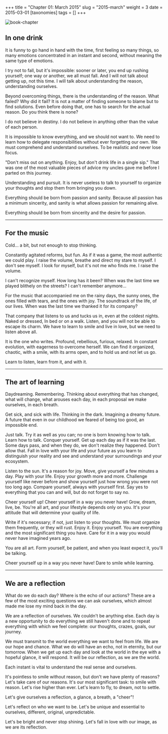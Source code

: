 +++
title = "Chapter 01: March 2015"
slug = "2015-march"
weight = 3
date = 2015-03-01
[taxonomies]
tags = []
+++

![book-chapter](/images/books/oeur/01.jpg)

## In one drink

It is funny to go hand in hand with the time, first feeling so many things, so many emotions concentrated in an instant and second, without meaning the same type of emotions.

I try not to fall, but it's impossible: sooner or later, you end up rushing yourself; one way or another, we all must fall.
And I will not talk about getting up, not this time. I will talk about understanding the reason, understanding ourselves.

Beyond overcoming things, there is the understanding of the reason. What failed? Why did it fail? It is not a matter of finding someone to blame but to find solutions. Even before doing that, one has to search for the actual reason. Do you think there is none?

I do not believe in destiny. I do not believe in anything other than the value of each person.

It is impossible to know everything, and we should not want to. We need to learn how to delegate responsibilities without ever forgetting our own.
We must comprehend and understand ourselves. To be realistic and never lose focus.

"Don't miss out on anything. Enjoy, but don't drink life in a single sip."
That was one of the most valuable pieces of advice my uncles gave me before I parted on this journey.

Understanding and pursuit. It is never useless to talk to yourself to organize your thoughts and stop them from bringing you down.

Everything should be born from passion and sanity. Because all passion has a minimum sincerity, and sanity is what allows passion for remaining alive.

Everything should be born from sincerity and the desire for passion.

---

## For the music

Cold... a bit, but not enough to stop thinking.

Constantly agitated reforms, but fun. As if it was a game, the most authentic we could play. I raise the volume, breathe and direct my stare to myself. I don't see myself. I look for myself, but it's not me who finds me. I raise the volume.

I can't recognize myself. How long has it been? When was the last time we played blithely on the streets? I can't remember anymore…

For the music that accompanied me on the rainy days, the sunny ones, the ones filled with tears, and the ones with joy. The soundtrack of the life, of our lives. When was the last time we thanked it for its company?

That company that listens to us and tucks us in, even at the coldest nights. Naked or dressed, In bed or on a walk. Listen, and you will not be able to escape its charm. We have to learn to smile and live in love, but we need to listen above all.

It is the one who writes. Profound, rebellious, furious, relaxed. In constant evolution, with eagerness to overcome herself. We can find it organized, chaotic, with a smile, with its arms open, and to hold us and not let us go.

Learn to listen, learn from it, and with it.

---

## The art of learning

Daydreaming. Remembering. Thinking about everything that has changed, what will change, what arouses each day, in each proposal we make ourselves, in each breath.

Get sick, and sick with life. Thinking in the dark. Imagining a dreamy future. A future that even in our childhood we feared of being too good, an impossible end.

Just talk. Try it as well as you can; no one is born knowing how to talk. Learn how to talk. Conquer yourself. Get up each day as if it was the last. Some days pass, and when they do, we don't realize they happened. Don't allow that. Fall in love with your life and your future as you learn to distinguish your reality and see and understand your surroundings and your ecosystem.

Listen to the sun. It's a reason for joy. Move, give yourself a few minutes a day. Play with your life. Enjoy your growth more and more. Challenge yourself like never before and show yourself just how wrong you were not too long ago. Compare yourself, always with yourself first. Say yes to everything that you can and will, but do not forget to say no.

Cheer yourself up! Cheer yourself in a way you never have! Grow, dream, live, be. You're all art, and your lifestyle depends only on you. It's your attitude that will determine your quality of life.

Write if it's necessary; if not, just listen to your thoughts. We must organize them frequently, or they will rust. Enjoy it. Enjoy yourself. You are everything and the most significant thing you have. Care for it in a way you would never have imagined years ago.

You are all art. Form yourself, be patient, and when you least expect it, you'll be talking.

Cheer yourself up in a way you never have! Dare to smile while learning.

---

## We are a reflection

What do we do each day? Where is the echo of our actions? These are a few of the most exciting questions we can ask ourselves, which almost made me lose my mind back in the day.

We are a reflection of ourselves. We couldn't be anything else. Each day is a new opportunity to do everything we still haven't done and to repeat everything with which we feel complete: our thoughts, crazes, goals, our journey.

We must transmit to the world everything we want to feel from life. We are our hope and chance. What we do will have an echo, not in eternity, but our tomorrow. When we get up each day and look at the world in the eye with a hopeful glance, it will respond. It will be our reflection, as we are the world.

Each instant is vital to understand the real sense and ourselves.

It's pointless to smile without reason, but don't we have plenty of reasons? Let's take care of our reasons. It's our most significant task: to smile with reason. Let's rise higher than ever. Let's learn to fly, to dream, not to settle.

Let's give ourselves a reflection, a glance, a breath, a "cheer"!

Let's reflect on who we want to be. Let's be unique and essential to ourselves, different, original, unpredictable.

Let's be bright and never stop shining. Let's fall in love with our image, as we are its reflection.
